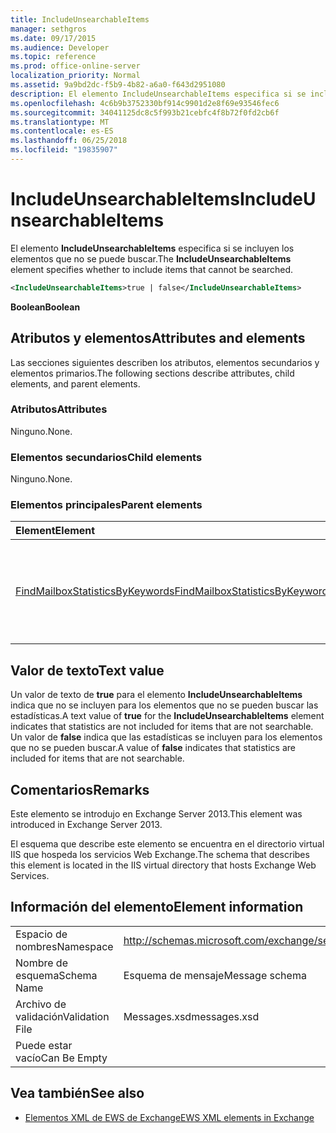 ```yaml
---
title: IncludeUnsearchableItems
manager: sethgros
ms.date: 09/17/2015
ms.audience: Developer
ms.topic: reference
ms.prod: office-online-server
localization_priority: Normal
ms.assetid: 9a9bd2dc-f5b9-4b82-a6a0-f643d2951080
description: El elemento IncludeUnsearchableItems especifica si se incluyen los elementos que no se puede buscar.
ms.openlocfilehash: 4c6b9b3752330bf914c9901d2e8f69e93546fec6
ms.sourcegitcommit: 34041125dc8c5f993b21cebfc4f8b72f0fd2cb6f
ms.translationtype: MT
ms.contentlocale: es-ES
ms.lasthandoff: 06/25/2018
ms.locfileid: "19835907"
---
```

# <a name="includeunsearchableitems"></a><span data-ttu-id="4d57c-103">IncludeUnsearchableItems</span><span class="sxs-lookup"><span data-stu-id="4d57c-103">IncludeUnsearchableItems</span></span>

<span data-ttu-id="4d57c-104">El elemento **IncludeUnsearchableItems** especifica si se incluyen los elementos que no se puede buscar.</span><span class="sxs-lookup"><span data-stu-id="4d57c-104">The **IncludeUnsearchableItems** element specifies whether to include items that cannot be searched.</span></span> 
  
```XML
<IncludeUnsearchableItems>true | false</IncludeUnsearchableItems>
```

 <span data-ttu-id="4d57c-105">**Boolean**</span><span class="sxs-lookup"><span data-stu-id="4d57c-105">**Boolean**</span></span>
## <a name="attributes-and-elements"></a><span data-ttu-id="4d57c-106">Atributos y elementos</span><span class="sxs-lookup"><span data-stu-id="4d57c-106">Attributes and elements</span></span>

<span data-ttu-id="4d57c-107">Las secciones siguientes describen los atributos, elementos secundarios y elementos primarios.</span><span class="sxs-lookup"><span data-stu-id="4d57c-107">The following sections describe attributes, child elements, and parent elements.</span></span>
  
### <a name="attributes"></a><span data-ttu-id="4d57c-108">Atributos</span><span class="sxs-lookup"><span data-stu-id="4d57c-108">Attributes</span></span>

<span data-ttu-id="4d57c-109">Ninguno.</span><span class="sxs-lookup"><span data-stu-id="4d57c-109">None.</span></span>
  
### <a name="child-elements"></a><span data-ttu-id="4d57c-110">Elementos secundarios</span><span class="sxs-lookup"><span data-stu-id="4d57c-110">Child elements</span></span>

<span data-ttu-id="4d57c-111">Ninguno.</span><span class="sxs-lookup"><span data-stu-id="4d57c-111">None.</span></span>
  
### <a name="parent-elements"></a><span data-ttu-id="4d57c-112">Elementos principales</span><span class="sxs-lookup"><span data-stu-id="4d57c-112">Parent elements</span></span>

|<span data-ttu-id="4d57c-113">**Element**</span><span class="sxs-lookup"><span data-stu-id="4d57c-113">**Element**</span></span>|<span data-ttu-id="4d57c-114">**Descripción**</span><span class="sxs-lookup"><span data-stu-id="4d57c-114">**Description**</span></span>|
|:-----|:-----|
|[<span data-ttu-id="4d57c-115">FindMailboxStatisticsByKeywords</span><span class="sxs-lookup"><span data-stu-id="4d57c-115">FindMailboxStatisticsByKeywords</span></span>](findmailboxstatisticsbykeywords.md) <br/> |<span data-ttu-id="4d57c-116">Especifica una solicitud para buscar las estadísticas de buzón de correo por palabra clave.</span><span class="sxs-lookup"><span data-stu-id="4d57c-116">Specifies a request to search for mailbox statistics by keyword.</span></span>  <br/> |
   
## <a name="text-value"></a><span data-ttu-id="4d57c-117">Valor de texto</span><span class="sxs-lookup"><span data-stu-id="4d57c-117">Text value</span></span>

<span data-ttu-id="4d57c-118">Un valor de texto de **true** para el elemento **IncludeUnsearchableItems** indica que no se incluyen para los elementos que no se pueden buscar las estadísticas.</span><span class="sxs-lookup"><span data-stu-id="4d57c-118">A text value of **true** for the **IncludeUnsearchableItems** element indicates that statistics are not included for items that are not searchable.</span></span> <span data-ttu-id="4d57c-119">Un valor de **false** indica que las estadísticas se incluyen para los elementos que no se pueden buscar.</span><span class="sxs-lookup"><span data-stu-id="4d57c-119">A value of **false** indicates that statistics are included for items that are not searchable.</span></span> 
  
## <a name="remarks"></a><span data-ttu-id="4d57c-120">Comentarios</span><span class="sxs-lookup"><span data-stu-id="4d57c-120">Remarks</span></span>

<span data-ttu-id="4d57c-121">Este elemento se introdujo en Exchange Server 2013.</span><span class="sxs-lookup"><span data-stu-id="4d57c-121">This element was introduced in Exchange Server 2013.</span></span>
  
<span data-ttu-id="4d57c-122">El esquema que describe este elemento se encuentra en el directorio virtual IIS que hospeda los servicios Web Exchange.</span><span class="sxs-lookup"><span data-stu-id="4d57c-122">The schema that describes this element is located in the IIS virtual directory that hosts Exchange Web Services.</span></span>
  
## <a name="element-information"></a><span data-ttu-id="4d57c-123">Información del elemento</span><span class="sxs-lookup"><span data-stu-id="4d57c-123">Element information</span></span>

|||
|:-----|:-----|
|<span data-ttu-id="4d57c-124">Espacio de nombres</span><span class="sxs-lookup"><span data-stu-id="4d57c-124">Namespace</span></span>  <br/> |http://schemas.microsoft.com/exchange/services/2006/messages  <br/> |
|<span data-ttu-id="4d57c-125">Nombre de esquema</span><span class="sxs-lookup"><span data-stu-id="4d57c-125">Schema Name</span></span>  <br/> |<span data-ttu-id="4d57c-126">Esquema de mensaje</span><span class="sxs-lookup"><span data-stu-id="4d57c-126">Message schema</span></span>  <br/> |
|<span data-ttu-id="4d57c-127">Archivo de validación</span><span class="sxs-lookup"><span data-stu-id="4d57c-127">Validation File</span></span>  <br/> |<span data-ttu-id="4d57c-128">Messages.xsd</span><span class="sxs-lookup"><span data-stu-id="4d57c-128">messages.xsd</span></span>  <br/> |
|<span data-ttu-id="4d57c-129">Puede estar vacío</span><span class="sxs-lookup"><span data-stu-id="4d57c-129">Can Be Empty</span></span>  <br/> ||
   
## <a name="see-also"></a><span data-ttu-id="4d57c-130">Vea también</span><span class="sxs-lookup"><span data-stu-id="4d57c-130">See also</span></span>



- [<span data-ttu-id="4d57c-131">Elementos XML de EWS de Exchange</span><span class="sxs-lookup"><span data-stu-id="4d57c-131">EWS XML elements in Exchange</span></span>](ews-xml-elements-in-exchange.md)

